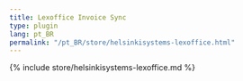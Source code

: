 ```yaml
---
title: Lexoffice Invoice Sync
type: plugin
lang: pt_BR
permalink: "/pt_BR/store/helsinkisystems-lexoffice.html"
---
```


{% include store/helsinkisystems-lexoffice.md %}
